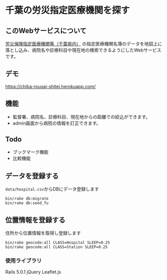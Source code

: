 # 千葉の労災指定医療機関を探す
## このWebサービスについて
[労災保険指定医療機関等（千葉県内）](http://chiba-roudoukyoku.jsite.mhlw.go.jp/hourei_seido_tetsuzuki/rousai_hoken/hourei_seido/iryou2011.html)
の指定医療機関名簿のデータを地図上に落とし込み、病院名や診療科目や現在地の検索できるようにしたWebサービスです。

## デモ
https://chiba-rousai-shitei.herokuapp.com/

## 機能
- 監督署、病院名、診療科目、現在地からの距離での絞込ができます。
- admin画面から病院の情報を訂正できます。

## Todo
- ブックマーク機能
- 比較機能

## データを登録する
`data/hospital.csv`からDBにデータ登録します
```
bin/rake db:migrate
bin/rake db:seed_fu
```

## 位置情報を登録する
住所から位置情報を取得し登録します
```
bin/rake geocode:all CLASS=Hospital SLEEP=0.25
bin/rake geocode:all CLASS=Station SLEEP=0.25
```

### 使用ライブラリ
Rails 5.0.1
jQuery
Leaflet.js